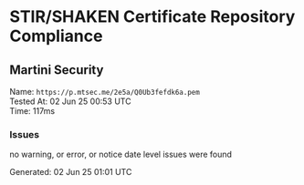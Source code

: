 # STIR/SHAKEN Certificate Repository Compliance

## Martini Security

Name: `https://p.mtsec.me/2e5a/Q0Ub3fefdk6a.pem`\
Tested At: 02 Jun 25 00:53 UTC\
Time: 117ms

### Issues

no warning, or error, or notice date level issues were found

Generated: 02 Jun 25 01:01 UTC